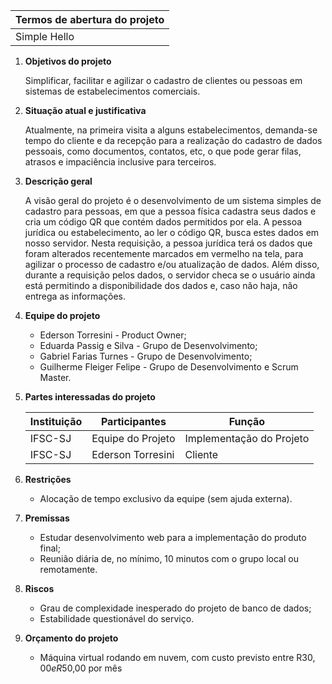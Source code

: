 | Termos de abertura do projeto |
|-------------------------------|
|         Simple Hello          |
 
 1. **Objetivos do projeto**
 
	Simplificar, facilitar e agilizar o cadastro de clientes ou pessoas em sistemas de estabelecimentos comerciais.
  
 2. **Situação atual e justificativa**
 
	Atualmente, na primeira visita a alguns estabelecimentos, demanda-se tempo do cliente e da recepção para a realização do cadastro de dados pessoais, como documentos, contatos, etc, o que pode gerar filas, atrasos e impaciência inclusive para terceiros.
	
 3. **Descrição geral**
 
	A visão geral do projeto é o desenvolvimento de um sistema simples de cadastro para pessoas, em que a pessoa física cadastra seus dados e cria um código QR que contém dados permitidos por ela. A pessoa jurídica ou estabelecimento, ao ler o código QR, busca estes dados em nosso servidor. Nesta requisição, a pessoa jurídica terá os dados que foram alterados recentemente marcados em vermelho na tela, para agilizar o processo de cadastro e/ou atualização de dados. Além disso, durante a requisição pelos dados, o servidor checa se o usuário ainda está permitindo a disponibilidade dos dados e, caso não haja, não entrega as informações.

 4. **Equipe do projeto**
	- Ederson Torresini - Product Owner;
	- Eduarda Passig e Silva - Grupo de Desenvolvimento;
	- Gabriel Farias Turnes - Grupo de Desenvolvimento;
	- Guilherme Fleiger Felipe - Grupo de Desenvolvimento e Scrum Master.

5. **Partes interessadas do projeto**

	| Instituição |   Participantes   |          Função          |
	|-------------|-------------------|--------------------------|
	|   IFSC-SJ   | Equipe do Projeto | Implementação do Projeto |
	|   IFSC-SJ   | Ederson Torresini |         Cliente          |

6. **Restrições**
	- Alocação de tempo exclusivo da equipe (sem ajuda externa).

7. **Premissas**
	- Estudar desenvolvimento web para a implementação do produto final;
	- Reunião diária de, no mínimo, 10 minutos com o grupo local ou remotamente.

8. **Riscos**
	- Grau de complexidade inesperado do projeto de banco de dados;
	- Estabilidade questionável do serviço.

9. **Orçamento do projeto**
	- Máquina virtual rodando em nuvem, com custo previsto entre R$30,00 e R$50,00 por mês
